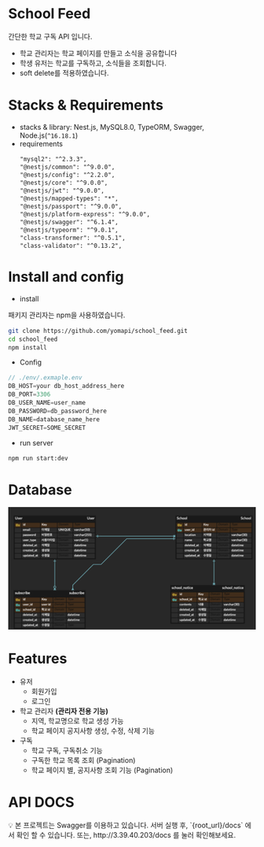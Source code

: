 # School Feed

간단한 학교 구독 API 입니다.

- 학교 관리자는 학교 페이지를 만들고 소식을 공유합니다
- 학생 유저는 학교를 구독하고, 소식들을 조회합니다.
- soft delete를 적용하였습니다.

# Stacks & Requirements

- stacks & library:
  Nest.js, MySQL8.0, TypeORM, Swagger, Node.js(`^16.18.1`)
- requirements
  ```
  "mysql2": "^2.3.3",
  "@nestjs/common": "^9.0.0",
  "@nestjs/config": "^2.2.0",
  "@nestjs/core": "^9.0.0",
  "@nestjs/jwt": "^9.0.0",
  "@nestjs/mapped-types": "*",
  "@nestjs/passport": "^9.0.0",
  "@nestjs/platform-express": "^9.0.0",
  "@nestjs/swagger": "^6.1.4",
  "@nestjs/typeorm": "^9.0.1",
  "class-transformer": "^0.5.1",
  "class-validator": "^0.13.2",
  ```

# Install and config

- install

패키지 관리자는 npm을 사용하였습니다.

```bash
git clone https://github.com/yomapi/school_feed.git
cd school_feed
npm install
```

- Config

```jsx
// ./env/.exmaple.env
DB_HOST=your db_host_address_here
DB_PORT=3306
DB_USER_NAME=user_name
DB_PASSWORD=db_password_here
DB_NAME=database_name_here
JWT_SECRET=SOME_SECRET
```

- run server

```bash
npm run start:dev
```

# Database

![ER 다이어그램](ER.png)

# **Features**

- 유저
  - 회원가입
  - 로그인
- 학교 관리자 **(관리자 전용 기능)**
  - 지역, 학교명으로 학교 생성 가능
  - 학교 페이지 공지사항 생성, 수정, 삭제 기능
- 구독
  - 학교 구독, 구독취소 기능
  - 구독한 학교 목록 조회 (Pagination)
  - 학교 페이지 별, 공지사항 조회 기능 (Pagination)

# API DOCS

<aside>
💡 본 프로젝트는 Swagger를 이용하고 있습니다.
서버 실행 후, `{root_url}/docs` 에서 확인 할 수 있습니다.
또는, http://3.39.40.203/docs 를 눌러 확인해보세요.
</aside>
